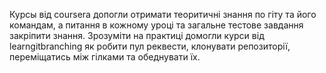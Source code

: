 Курсы від coursera допогли отримати теоритичні знання по гіту та його командам, а питання в кожному уроці та загальне тестове завдання закріпити знання.
Зрозуміти на практиці домогли курси від learngitbranching як робити пул реквести, клонувати репозиторії, переміщатись між гілками та обеднувати їх.